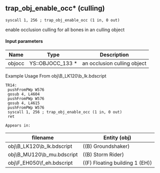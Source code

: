 ## trap_obj_enable_occ* (culling)

`syscall 1, 256 ; trap_obj_enable_occ (1 in, 0 out)`

enable occlusion culling for all bones in an culling object

#### Input parameters
| Name | Type | Description
|------|------|------------
| objocc   | YS::OBJOCC_133 *   | an occlusion culling object


Example Usage From obj\B_LK120\b_lk.bdscript
```plaintext
TR14:
 pushFromPWp W576
 gosub 4, L4604
 pushFromPWp W576
 gosub 4, L4615
 pushFromPWp W576
 syscall 1, 256 ; trap_obj_enable_occ (1 in, 0 out)
 ret
```





	Appears in:
| filename | Entity (obj)
|----------|-------------
| obj\B_LK120\b_lk.bdscript       | ((B) Groundshaker)          
| obj\B_MU120\b_mu.bdscript       | ((B) Storm Rider)          
| obj\F_EH050\f_eh.bdscript       | ((F) Floating building 1 (EH))          



